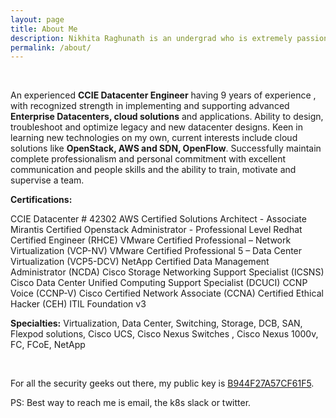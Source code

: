 ```yaml
---
layout: page
title: About Me
description: Nikhita Raghunath is an undergrad who is extremely passionate about software development, distributed systems and open source.
permalink: /about/
---
```

<br>


An experienced **CCIE Datacenter Engineer** having 9 years of experience , with recognized strength in implementing and supporting advanced **Enterprise Datacenters, cloud solutions** and applications. Ability to design, troubleshoot and optimize legacy and new datacenter designs. Keen in learning new technologies on my own, current interests include cloud solutions like **OpenStack, AWS and SDN, OpenFlow**. Successfully maintain complete professionalism and personal commitment with excellent communication and people skills and the ability to train, motivate and supervise a team.

**Certifications:**

CCIE Datacenter # 42302
AWS Certified Solutions Architect - Associate
Mirantis Certified Openstack Administrator - Professional Level
Redhat Certified Engineer (RHCE)
VMware Certified Professional – Network Virtualization (VCP-NV)
VMware Certified Professional 5 – Data Center Virtualization (VCP5-DCV)
NetApp Certified Data Management Administrator (NCDA)
Cisco Storage Networking Support Specialist (ICSNS)
Cisco Data Center Unified Computing Support Specialist (DCUCI)
CCNP Voice (CCNP-V)
Cisco Certified Network Associate (CCNA)
Certified Ethical Hacker (CEH)
ITIL Foundation v3

**Specialties:** Virtualization, Data Center, Switching, Storage, DCB, SAN, Flexpod solutions, Cisco UCS, Cisco Nexus Switches , Cisco Nexus 1000v, FC, FCoE, NetApp


<div align="center">
<p>
<a href="mailto:nikitaraghunath@gmail.com"><i class="fa fa-envelope-o fa-fw" aria-hidden="true" style="font-size:40px;color:#2980b9"></i></a>
&nbsp; &nbsp; &nbsp;
<a href="https://github.com/nikhita"><i class="fa fa-github" aria-hidden="true" style="font-size:40px;color:#2980b9"></i></a>
&nbsp; &nbsp; &nbsp;
<a href="https://twitter.com/TheNikhita"><i class="fa fa-twitter" aria-hidden="true" style="font-size:40px;color:#2980b9"></i></a>
&nbsp; &nbsp; &nbsp;
<a href="https://www.linkedin.com/in/nikinath/"><i class="fa fa-linkedin" aria-hidden="true" style="font-size:40px;color:#2980b9"></i></a>
&nbsp; &nbsp; &nbsp;
<a href="https://www.quora.com/profile/Nikhita-Raghunath"><i class="fa fa-quora" aria-hidden="true" style="font-size:40px;color:#2980b9"></i></a>
&nbsp; &nbsp; &nbsp;
<a href="https://kubernetes.slack.com/team/nikhita"><i class="fa fa-slack" aria-hidden="true" style="font-size:40px;color:#2980b9"></i></a>
</p>
</div>

For all the security geeks out there, my public key is [B944F27A57CF61F5](https://keybase.io/nikhita).

PS: Best way to reach me is email, the k8s slack or twitter.
